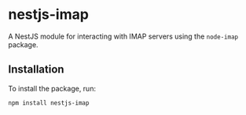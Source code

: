 # nestjs-imap

A NestJS module for interacting with IMAP servers using the `node-imap` package.

## Installation

To install the package, run:

```bash
npm install nestjs-imap
```
